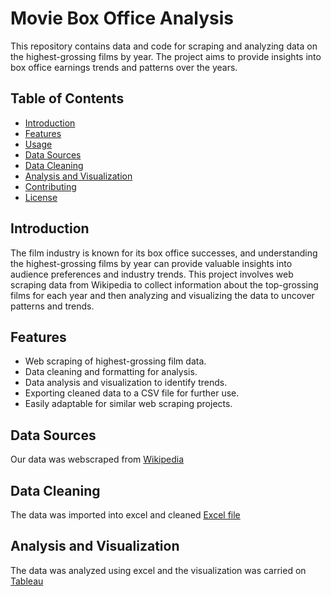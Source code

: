 # Movie Box Office Analysis

This repository contains data and code for scraping and analyzing data on the highest-grossing films by year. The project aims to provide insights into box office earnings trends and patterns over the years.

## Table of Contents

- [Introduction](#introduction)
- [Features](#features)
- [Usage](#usage)
- [Data Sources](#data-sources)
- [Data Cleaning](#data-cleaning)
- [Analysis and Visualization](#analysis-and-visualization)
- [Contributing](#contributing)
- [License](#license)

## Introduction

The film industry is known for its box office successes, and understanding the highest-grossing films by year can provide valuable insights into audience preferences and industry trends. This project involves web scraping data from Wikipedia to collect information about the top-grossing films for each year and then analyzing and visualizing the data to uncover patterns and trends.

## Features

- Web scraping of highest-grossing film data.
- Data cleaning and formatting for analysis.
- Data analysis and visualization to identify trends.
- Exporting cleaned data to a CSV file for further use.
- Easily adaptable for similar web scraping projects.

## Data Sources

Our data was webscraped from [Wikipedia](https://en.wikipedia.org/wiki/List_of_highest-grossing_films#High-grossing_films_by_year)

## Data Cleaning

The data was imported into excel and cleaned [Excel file](https://github.com/Adesuaayo/Web-Scraped-Highest-Grossing-Films-/blob/main/highest_gross_films_by_year.xlsx)

## Analysis and Visualization

The data was analyzed using excel and the visualization was carried on [Tableau](https://public.tableau.com/views/Highest_GrossFilmsbyyear/Dashboard1?:language=en-US&:display_count=n&:origin=viz_share_link)


